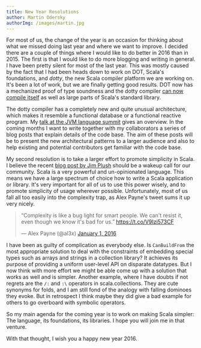 ```yaml
---
title: New Year Resolutions
author: Martin Odersky
authorImg: /images/martin.jpg
---
```


For most of us, the change of the year is an occasion for thinking
about what we missed doing last year and where we want to improve. I decided
there are a couple of things where I would like to do better in 2016
than in 2015. The first is that I would like to do more blogging and
writing in general. I have been pretty silent for most of the last
year. This was mostly caused by the fact that I had been heads down to
work on DOT, Scala's foundations, and _dotty_, the new Scala compiler
platform we are working on. It's been a lot of work, but we are finally
getting good results. DOT now has a mechanized proof of type soundness
and the dotty compiler [can now compile
itself](http://www.scala-lang.org/blog/2015/10/23/dotty-compiler-bootstraps.html)
as well as large parts of Scala's standard library.

The dotty compiler has a completely new and quite unusual
architecture, which makes it resemble a functional database or a
functional reactive program. My [talk at the JVM language
summit](https://www.youtube.com/watch?v=WxyyJyB_Ssc) gives an
overview. In the coming months I want to write together with my
collaborators a series of blog posts
 that explain details of the code base. The
aim of these posts will be to present the new architectural patterns
to a larger audience and also to help existing and potential
contributors get familiar with the code base.

My second resolution is to take a larger effort to promote simplicity
in Scala. I believe the recent [blog post by Jim
Plush](http://jimplush.com/talk/2015/12/19/moving-a-team-from-scala-to-golang/) should be a wakeup call for our
community. Scala is a very powerful and un-opinionated language.  This
means we have a large spectrum of choice how to write a Scala
application or library. It's very important for all of us to use this
power wisely, and to promote simplicity of usage wherever possible.
Unfortunately, most of us fall all too easily into the complexity
trap, as Alex Payne's tweet sums it up very nicely.

<blockquote class="twitter-tweet" lang="en"><p lang="en" dir="ltr">“Complexity is like a bug light for smart people. We can&#39;t resist it, even though we know it&#39;s bad for us.” <a href="https://t.co/V9Izi573CF">https://t.co/V9Izi573CF</a></p>&mdash; Alex Payne (@al3x) <a href="https://twitter.com/al3x/status/683036775942496256">January 1, 2016</a></blockquote>
<script async src="//platform.twitter.com/widgets.js" charset="utf-8"></script>

I have been as guilty of complication as everybody else. Is
`CanBuildFrom` the most appropriate solution to deal with the
constraints of embedding special types such as arrays and strings in a
collection library? It achieves its purpose of providing a uniform
user-level API on disparate datatypes. But I now think with more
effort we might be able come up with a solution that works as well and
is simpler. Another example, where I have doubts if not regrets are
the `/:` and `:\` operators in scala.collections.  They are cute
synonyms for folds, and I am still fond of the analogy with falling
dominoes they evoke. But in retrospect I think maybe they did give a
bad example for others to go overboard with symbolic operators.

So my main agenda for the coming year is to work on making Scala
simpler: The language, its foundations, its libraries. I hope you
will join me in that venture.

With that thought, I wish you a happy new year 2016.




